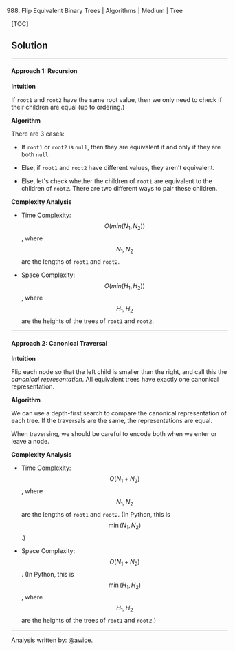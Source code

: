988. Flip Equivalent Binary Trees | Algorithms | Medium | Tree

[TOC]

## Solution
---
#### Approach 1: Recursion

**Intuition**

If `root1` and `root2` have the same root value, then we only need to check if their children are equal (up to ordering.)

**Algorithm**

There are 3 cases:

* If `root1` or `root2` is `null`, then they are equivalent if and only if they are both `null`.

* Else, if `root1` and `root2` have different values, they aren't equivalent.

* Else, let's check whether the children of `root1` are equivalent to the children of `root2`.  There are two different ways to pair these children.



**Complexity Analysis**

* Time Complexity:  $$O(min(N_1, N_2))$$, where $$N_1, N_2$$ are the lengths of `root1` and `root2`.

* Space Complexity:  $$O(min(H_1, H_2))$$, where $$H_1, H_2$$ are the heights of the trees of `root1` and `root2`.




---
#### Approach 2: Canonical Traversal

**Intuition**

Flip each node so that the left child is smaller than the right, and call this the *canonical representation*.  All equivalent trees have exactly one canonical representation.

**Algorithm**

We can use a depth-first search to compare the canonical representation of each tree.  If the traversals are the same, the representations are equal.

When traversing, we should be careful to encode both when we enter or leave a node.



**Complexity Analysis**

* Time Complexity:  $$O(N_1 + N_2)$$, where $$N_1, N_2$$ are the lengths of `root1` and `root2`.  (In Python, this is $$\min(N_1, N_2)$$.)

* Space Complexity:  $$O(N_1 + N_2)$$.  (In Python, this is $$\min(H_1, H_2)$$, where $$H_1, H_2$$ are the heights of the trees of `root1` and `root2`.)




---


Analysis written by: [@awice](https://leetcode.com/awice).

